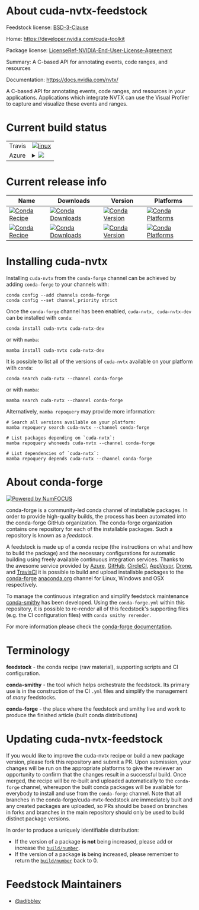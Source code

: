 About cuda-nvtx-feedstock
=========================

Feedstock license: [BSD-3-Clause](https://github.com/conda-forge/cuda-nvtx-feedstock/blob/main/LICENSE.txt)

Home: https://developer.nvidia.com/cuda-toolkit

Package license: [LicenseRef-NVIDIA-End-User-License-Agreement](https://docs.nvidia.com/cuda/eula/index.html)

Summary: A C-based API for annotating events, code ranges, and resources

Documentation: https://docs.nvidia.com/nvtx/

A C-based API for annotating events, code ranges, and resources in your
applications. Applications which integrate NVTX can use the Visual Profiler
to capture and visualize these events and ranges.


Current build status
====================


<table><tr>
    <td>Travis</td>
    <td>
      <a href="https://app.travis-ci.com/conda-forge/cuda-nvtx-feedstock">
        <img alt="linux" src="https://img.shields.io/travis/com/conda-forge/cuda-nvtx-feedstock/main.svg?label=Linux">
      </a>
    </td>
  </tr>
    
  <tr>
    <td>Azure</td>
    <td>
      <details>
        <summary>
          <a href="https://dev.azure.com/conda-forge/feedstock-builds/_build/latest?definitionId=19222&branchName=main">
            <img src="https://dev.azure.com/conda-forge/feedstock-builds/_apis/build/status/cuda-nvtx-feedstock?branchName=main">
          </a>
        </summary>
        <table>
          <thead><tr><th>Variant</th><th>Status</th></tr></thead>
          <tbody><tr>
              <td>linux_64</td>
              <td>
                <a href="https://dev.azure.com/conda-forge/feedstock-builds/_build/latest?definitionId=19222&branchName=main">
                  <img src="https://dev.azure.com/conda-forge/feedstock-builds/_apis/build/status/cuda-nvtx-feedstock?branchName=main&jobName=linux&configuration=linux%20linux_64_" alt="variant">
                </a>
              </td>
            </tr><tr>
              <td>linux_aarch64</td>
              <td>
                <a href="https://dev.azure.com/conda-forge/feedstock-builds/_build/latest?definitionId=19222&branchName=main">
                  <img src="https://dev.azure.com/conda-forge/feedstock-builds/_apis/build/status/cuda-nvtx-feedstock?branchName=main&jobName=linux&configuration=linux%20linux_aarch64_" alt="variant">
                </a>
              </td>
            </tr><tr>
              <td>linux_ppc64le</td>
              <td>
                <a href="https://dev.azure.com/conda-forge/feedstock-builds/_build/latest?definitionId=19222&branchName=main">
                  <img src="https://dev.azure.com/conda-forge/feedstock-builds/_apis/build/status/cuda-nvtx-feedstock?branchName=main&jobName=linux&configuration=linux%20linux_ppc64le_" alt="variant">
                </a>
              </td>
            </tr><tr>
              <td>win_64</td>
              <td>
                <a href="https://dev.azure.com/conda-forge/feedstock-builds/_build/latest?definitionId=19222&branchName=main">
                  <img src="https://dev.azure.com/conda-forge/feedstock-builds/_apis/build/status/cuda-nvtx-feedstock?branchName=main&jobName=win&configuration=win%20win_64_" alt="variant">
                </a>
              </td>
            </tr>
          </tbody>
        </table>
      </details>
    </td>
  </tr>
</table>

Current release info
====================

| Name | Downloads | Version | Platforms |
| --- | --- | --- | --- |
| [![Conda Recipe](https://img.shields.io/badge/recipe-cuda--nvtx-green.svg)](https://anaconda.org/conda-forge/cuda-nvtx) | [![Conda Downloads](https://img.shields.io/conda/dn/conda-forge/cuda-nvtx.svg)](https://anaconda.org/conda-forge/cuda-nvtx) | [![Conda Version](https://img.shields.io/conda/vn/conda-forge/cuda-nvtx.svg)](https://anaconda.org/conda-forge/cuda-nvtx) | [![Conda Platforms](https://img.shields.io/conda/pn/conda-forge/cuda-nvtx.svg)](https://anaconda.org/conda-forge/cuda-nvtx) |
| [![Conda Recipe](https://img.shields.io/badge/recipe-cuda--nvtx--dev-green.svg)](https://anaconda.org/conda-forge/cuda-nvtx-dev) | [![Conda Downloads](https://img.shields.io/conda/dn/conda-forge/cuda-nvtx-dev.svg)](https://anaconda.org/conda-forge/cuda-nvtx-dev) | [![Conda Version](https://img.shields.io/conda/vn/conda-forge/cuda-nvtx-dev.svg)](https://anaconda.org/conda-forge/cuda-nvtx-dev) | [![Conda Platforms](https://img.shields.io/conda/pn/conda-forge/cuda-nvtx-dev.svg)](https://anaconda.org/conda-forge/cuda-nvtx-dev) |

Installing cuda-nvtx
====================

Installing `cuda-nvtx` from the `conda-forge` channel can be achieved by adding `conda-forge` to your channels with:

```
conda config --add channels conda-forge
conda config --set channel_priority strict
```

Once the `conda-forge` channel has been enabled, `cuda-nvtx, cuda-nvtx-dev` can be installed with `conda`:

```
conda install cuda-nvtx cuda-nvtx-dev
```

or with `mamba`:

```
mamba install cuda-nvtx cuda-nvtx-dev
```

It is possible to list all of the versions of `cuda-nvtx` available on your platform with `conda`:

```
conda search cuda-nvtx --channel conda-forge
```

or with `mamba`:

```
mamba search cuda-nvtx --channel conda-forge
```

Alternatively, `mamba repoquery` may provide more information:

```
# Search all versions available on your platform:
mamba repoquery search cuda-nvtx --channel conda-forge

# List packages depending on `cuda-nvtx`:
mamba repoquery whoneeds cuda-nvtx --channel conda-forge

# List dependencies of `cuda-nvtx`:
mamba repoquery depends cuda-nvtx --channel conda-forge
```


About conda-forge
=================

[![Powered by
NumFOCUS](https://img.shields.io/badge/powered%20by-NumFOCUS-orange.svg?style=flat&colorA=E1523D&colorB=007D8A)](https://numfocus.org)

conda-forge is a community-led conda channel of installable packages.
In order to provide high-quality builds, the process has been automated into the
conda-forge GitHub organization. The conda-forge organization contains one repository
for each of the installable packages. Such a repository is known as a *feedstock*.

A feedstock is made up of a conda recipe (the instructions on what and how to build
the package) and the necessary configurations for automatic building using freely
available continuous integration services. Thanks to the awesome service provided by
[Azure](https://azure.microsoft.com/en-us/services/devops/), [GitHub](https://github.com/),
[CircleCI](https://circleci.com/), [AppVeyor](https://www.appveyor.com/),
[Drone](https://cloud.drone.io/welcome), and [TravisCI](https://travis-ci.com/)
it is possible to build and upload installable packages to the
[conda-forge](https://anaconda.org/conda-forge) [anaconda.org](https://anaconda.org/)
channel for Linux, Windows and OSX respectively.

To manage the continuous integration and simplify feedstock maintenance
[conda-smithy](https://github.com/conda-forge/conda-smithy) has been developed.
Using the ``conda-forge.yml`` within this repository, it is possible to re-render all of
this feedstock's supporting files (e.g. the CI configuration files) with ``conda smithy rerender``.

For more information please check the [conda-forge documentation](https://conda-forge.org/docs/).

Terminology
===========

**feedstock** - the conda recipe (raw material), supporting scripts and CI configuration.

**conda-smithy** - the tool which helps orchestrate the feedstock.
                   Its primary use is in the construction of the CI ``.yml`` files
                   and simplify the management of *many* feedstocks.

**conda-forge** - the place where the feedstock and smithy live and work to
                  produce the finished article (built conda distributions)


Updating cuda-nvtx-feedstock
============================

If you would like to improve the cuda-nvtx recipe or build a new
package version, please fork this repository and submit a PR. Upon submission,
your changes will be run on the appropriate platforms to give the reviewer an
opportunity to confirm that the changes result in a successful build. Once
merged, the recipe will be re-built and uploaded automatically to the
`conda-forge` channel, whereupon the built conda packages will be available for
everybody to install and use from the `conda-forge` channel.
Note that all branches in the conda-forge/cuda-nvtx-feedstock are
immediately built and any created packages are uploaded, so PRs should be based
on branches in forks and branches in the main repository should only be used to
build distinct package versions.

In order to produce a uniquely identifiable distribution:
 * If the version of a package **is not** being increased, please add or increase
   the [``build/number``](https://docs.conda.io/projects/conda-build/en/latest/resources/define-metadata.html#build-number-and-string).
 * If the version of a package **is** being increased, please remember to return
   the [``build/number``](https://docs.conda.io/projects/conda-build/en/latest/resources/define-metadata.html#build-number-and-string)
   back to 0.

Feedstock Maintainers
=====================

* [@adibbley](https://github.com/adibbley/)

